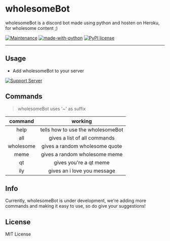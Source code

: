 # wholesomeBot
wholesomeBot is a discord bot made using python and hosten on Heroku, for wholesome content ;)

[![Maintenance](https://img.shields.io/badge/Maintained%3F-yes-green.svg)](https://GitHub.com/Devansh3712/wholesomeBot/graphs/commit-activity)
[![made-with-python](https://img.shields.io/badge/Made%20with-Python-1f425f.svg)](https://www.python.org/)
[![PyPI license](https://img.shields.io/pypi/l/ansicolortags.svg)](https://pypi.python.org/pypi/ansicolortags/)

---

## Usage

- Add wholesomeBot to your server

[![Support Server](https://img.shields.io/discord/591914197219016707.svg?label=Discord&logo=Discord&colorB=7289da&style=for-the-badge)](https://discord.com/api/oauth2/authorize?client_id=753959496937898095&permissions=8&scope=bot)

## Commands

> wholesomeBot uses '~' as suffix

|  command  |              working              |
|:---------:|:---------------------------------:|
|    help   | tells how to use the wholesomeBot |
|    all    |    gives a list of all commands   |
| wholesome |   gives a random wholesome quote  |
|    meme   |   gives a random wholesome meme   |
|     qt    |       gives you're a qt meme      |
|    ily    |    gives an i love you message    |

## Info
Currently, wholesomeBot is under development, we're adding more commands and making it easy to use, so do give your suggestions!

## License
MIT License
